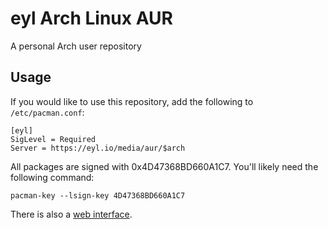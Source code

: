 # eyl Arch Linux AUR

A personal Arch user repository

## Usage

If you would like to use this repository, add the following to `/etc/pacman.conf`:

    [eyl]
    SigLevel = Required
    Server = https://eyl.io/media/aur/$arch

All packages are signed with 0x4D47368BD660A1C7. You'll likely need the
following command:

    pacman-key --lsign-key 4D47368BD660A1C7

There is also a [web interface](https://eyl.io/aur/).

